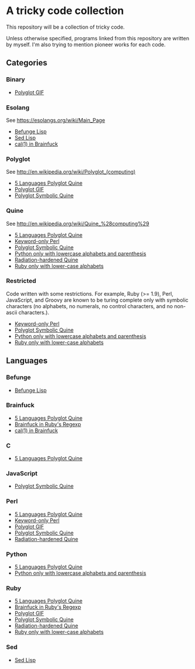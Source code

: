 # A tricky code collection

This repository will be a collection of tricky code.

Unless otherwise specified, programs linked from this repository are
written by myself. I'm also trying to mention pioneer works for each
code.

## Categories


### Binary


- [Polyglot GIF](poly_gif/README.md)

### Esolang
See https://esolangs.org/wiki/Main_Page

- [Befunge Lisp](lisp_bef/README.md)
- [Sed Lisp](lisp_sed/README.md)
- [cal(1) in Brainfuck](cal_bf/README.md)

### Polyglot
See http://en.wikipedia.org/wiki/Polyglot_(computing)

- [5 Languages Polyglot Quine](poly5_quine/README.md)
- [Polyglot GIF](poly_gif/README.md)
- [Polyglot Symbolic Quine](sym_poly_quine/README.md)

### Quine
See http://en.wikipedia.org/wiki/Quine_%28computing%29

- [5 Languages Polyglot Quine](poly5_quine/README.md)
- [Keyword-only Perl](keyword_pl/README.md)
- [Polyglot Symbolic Quine](sym_poly_quine/README.md)
- [Python only with lowercase alphabets and parenthesis](alparen_py/README.md)
- [Radiation-hardened Quine](rad_hard_quine/README.md)
- [Ruby only with lower-case alphabets](lower_rb/README.md)

### Restricted
Code written with some restrictions. For example, Ruby (>= 1.9), Perl, JavaScript, and Groovy are known to be turing complete only with symbolic characters (no alphabets, no numerals, no control characters, and no non-ascii characters.).

- [Keyword-only Perl](keyword_pl/README.md)
- [Polyglot Symbolic Quine](sym_poly_quine/README.md)
- [Python only with lowercase alphabets and parenthesis](alparen_py/README.md)
- [Ruby only with lower-case alphabets](lower_rb/README.md)


## Languages


### Befunge


- [Befunge Lisp](lisp_bef/README.md)

### Brainfuck


- [5 Languages Polyglot Quine](poly5_quine/README.md)
- [Brainfuck in Ruby's Regexp](bf_rb_reg/README.md)
- [cal(1) in Brainfuck](cal_bf/README.md)

### C


- [5 Languages Polyglot Quine](poly5_quine/README.md)

### JavaScript


- [Polyglot Symbolic Quine](sym_poly_quine/README.md)

### Perl


- [5 Languages Polyglot Quine](poly5_quine/README.md)
- [Keyword-only Perl](keyword_pl/README.md)
- [Polyglot GIF](poly_gif/README.md)
- [Polyglot Symbolic Quine](sym_poly_quine/README.md)
- [Radiation-hardened Quine](rad_hard_quine/README.md)

### Python


- [5 Languages Polyglot Quine](poly5_quine/README.md)
- [Python only with lowercase alphabets and parenthesis](alparen_py/README.md)

### Ruby


- [5 Languages Polyglot Quine](poly5_quine/README.md)
- [Brainfuck in Ruby's Regexp](bf_rb_reg/README.md)
- [Polyglot GIF](poly_gif/README.md)
- [Polyglot Symbolic Quine](sym_poly_quine/README.md)
- [Radiation-hardened Quine](rad_hard_quine/README.md)
- [Ruby only with lower-case alphabets](lower_rb/README.md)

### Sed


- [Sed Lisp](lisp_sed/README.md)

